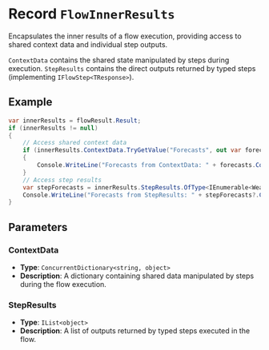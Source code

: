 # Record `FlowInnerResults`

Encapsulates the inner results of a flow execution, providing access to shared context data and individual step outputs.

`ContextData` contains the shared state manipulated by steps during execution. `StepResults` contains the direct outputs returned by typed steps (implementing `IFlowStep<TResponse>`).

## Example

```csharp
var innerResults = flowResult.Result;
if (innerResults != null)
{
    // Access shared context data
    if (innerResults.ContextData.TryGetValue("Forecasts", out var forecastsObj) && forecastsObj is IEnumerable<WeatherForecast> forecasts)
    {
        Console.WriteLine("Forecasts from ContextData: " + forecasts.Count());
    }
    // Access step results
    var stepForecasts = innerResults.StepResults.OfType<IEnumerable<WeatherForecast>>().FirstOrDefault();
    Console.WriteLine("Forecasts from StepResults: " + stepForecasts?.Count());
}
```

## Parameters

### ContextData

- **Type**: `ConcurrentDictionary<string, object>`
- **Description**: A dictionary containing shared data manipulated by steps during the flow execution.

### StepResults

- **Type**: `IList<object>`
- **Description**: A list of outputs returned by typed steps executed in the flow.
